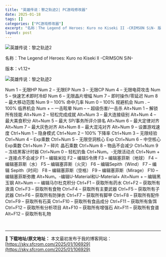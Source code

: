 ```yaml
---
title: "英雄传说：黎之轨迹2| PC游戏修改器"
date: 2025-01-18
tags: []
categories: ["PC游戏修改器"]
excerpt: "名称：The Legend of Heroes: Kuro no Kiseki II -CRIMSON SiN- 版本：v1.12+ Num 1 – 无限HP Num 2 – 无限EP Num 3 – 无限CP Num 4 – 无限电荷攻击 Num 5 – 快速艺术即时冷却 Num 6 – 无限晶片&hellip;"
layout: post
---
```


<img title="23.webp" src="https://sky.sfcrom.com/wp-content/uploads/2025/01/642a560fab59d.webp" alt="英雄传说：黎之轨迹2" />

名称：The Legend of Heroes: Kuro no Kiseki II -CRIMSON SiN-

版本：v1.12+

<img title="24.webp" src="https://sky.sfcrom.com/wp-content/uploads/2025/01/2f5ecad91757d.webp" alt="英雄传说：黎之轨迹2" />

Num 1 – 无限HP
Num 2 – 无限EP
Num 3 – 无限CP
Num 4 – 无限电荷攻击
Num 5 – 快速艺术即时冷却
Num 6 – 无限晶片增幅
Num 7 – 即时操作/零延迟
Num 8 – 最大移动范围
Num 9 – 100% 命中几率
Num 0 – 100% 规避机会
Num . – 100% 临界机会
Num + – 一击眩晕
Num – – 超级伤害/一击杀
Alt+Num 1 – 解锁所有技能
Alt+Num 2 – 轻松完成成就
Alt+Num 3 – 最大连接级别
Alt+Num 4 – 最大美食积分
Alt+Num 5 – 最大 SP/事务所评介排名
Alt+Num 6 – 最大定律对齐
Alt+Num 7 – 最大灰色对齐
Alt+Num 8 – 最大混沌对齐
Alt+Num 9 – 设置游戏速度
Ctrl+Num 1 – 隐身模式
Ctrl+Num 2 – 100% 下降率
Ctrl+Num 3 – 无限经验
Ctrl+Num 4 – Exp乘数
Ctrl+Num 5 – 无限空洞核心 Exp
Ctrl+Num 6 – 中空核心Exp乘数
Ctrl+Num 7 – 碎片 晶石乘数
Ctrl+Num 8 – 物品不会减少
Ctrl+Num 9 – 冻结黑客计时器
Ctrl+Num 0 – 轻松钓鱼
Ctrl+Num。-无限活动点
Ctrl+Num + – 连接点不会减少
F1 – 编辑米拉
F2 – 编辑S令牌
F3 – 编辑塞菲斯（地球）
F4 – 编辑塞菲斯（水）
F5 – 编辑塞菲斯（火灾）
F6 – 编辑Sepith（Wind）
F7 – 编辑 Sepith（时间）
F8 – 编辑塞菲斯（空格）
F9 – 编辑塞菲斯（Mirage）
F10 – 编辑塞菲斯弥撒
Alt+Num。-编辑U-Material和U-Material+
Alt+Num + – 编辑黑玉钢
Alt+Num – – 编辑马尔杜克积分
Ctrl+F1 – 获取所有药水
Ctrl+F2 – 获取所有液滴
Ctrl+F3 – 获取所有食物
Ctrl+F4 – 获取所有主要武器
Ctrl+F5 – 获取所有子武器
Ctrl+F6 – 获取所有防弹衣
Ctrl+F7 – 获取所有脚甲
Ctrl+F8 – 获取所有配件
Ctrl+F9 – 获取所有石英
Ctrl+F10 – 获取所有食品成分
Ctrl+F11 – 获取所有鱼饵
Ctrl+F12 – 获取所有分析项目
Alt+F10 – 获取所有增强石
Alt+F11 – 获取所有食谱
Alt+F12 – 获取所有礼物

&nbsp;

---
📖 **下载地址/原文地址：** 本文最初发布于我的博客网站：[https://sky.sfcrom.com/2025/01/106929](https://sky.sfcrom.com/2025/01/106929)
